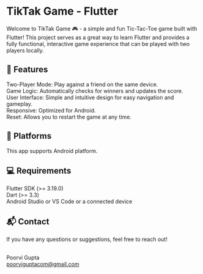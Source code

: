 # TikTak Game - Flutter
Welcome to TikTak Game 🎮 - a simple and fun Tic-Tac-Toe game built with Flutter! This project serves as a great way to learn Flutter and provides a fully functional, interactive game experience that can be played with two players locally.

## 🚀 Features
Two-Player Mode: Play against a friend on the same device.<br>
Game Logic: Automatically checks for winners and updates the score.<br>
User Interface: Simple and intuitive design for easy navigation and gameplay.<br>
Responsive: Optimized for Android.<br>
Reset: Allows you to restart the game at any time.<br>

## 📱 Platforms
This app supports Android platform.

## 💻 Requirements
Flutter SDK (>= 3.19.0)<br>
Dart (>= 3.3)<br>
Android Studio or VS Code or a connected device<br>

## 📬 Contact
If you have any questions or suggestions, feel free to reach out!<br><br>

Poorvi Gupta<br>
poorviguptacom@gmail.com<br>
